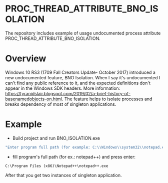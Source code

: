 # PROC_THREAD_ATTRIBUTE_BNO_ISOLATION

The repository includes example of usage undocumented process attribute PROC_THREAD_ATTRIBUTE_BNO_ISOLATION.

# Overview
Windows 10 RS3 (1709 Fall Creators Update- October 2017) introduced a new undocumented feature, BNO Isolation. When I say it's undocumented I can't find any public reference to it, and the expected definitions don't appear in the Windows SDK headers. More information: https://tyranidslair.blogspot.com/2019/02/a-brief-history-of-basenamedobjects-on.html.
The feature helps to isolate processes and breaks dependency of most of singleton applications.

# Example
- Build project and run BNO_ISOLATION.exe
```c++
"Enter program full path (for example: C:\\Windows\\system32\\notepad.exe): "
```
- fill program's full path  (for ex.: notepad++) and press enter:
```
C:\Program Files (x86)\Notepad++\notepad++.exe
```
After that you get two instances of singleton application.

